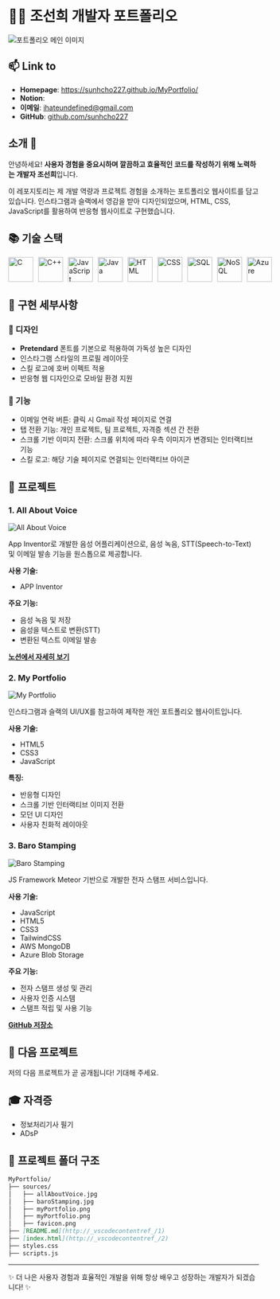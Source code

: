 # 👩‍💻 조선희 개발자 포트폴리오

![포트폴리오 메인 이미지](./sources/myPortfolio.png)

## 📫 Link to

- **Homepage**: https://sunhcho227.github.io/MyPortfolio/
- **Notion**: 
- **이메일**: ihateundefined@gmail.com
- **GitHub**: [github.com/sunhcho227](https://github.com/sunhcho227)

## 소개 👋

안녕하세요! **사용자 경험을 중요시하며 깔끔하고 효율적인 코드를 작성하기 위해 노력하는 개발자 조선희**입니다.

이 레포지토리는 제 개발 역량과 프로젝트 경험을 소개하는 포트폴리오 웹사이트를 담고 있습니다. 인스타그램과 슬랙에서 영감을 받아 디자인되었으며, HTML, CSS, JavaScript를 활용하여 반응형 웹사이트로 구현했습니다.

## 📚 기술 스택

<div style="display: flex; gap: 10px;">
  <img src="https://upload.wikimedia.org/wikipedia/commons/1/19/C_Logo.png" width="50" height="50" alt="C">
  <img src="https://upload.wikimedia.org/wikipedia/commons/1/18/ISO_C%2B%2B_Logo.svg" width="50" height="50" alt="C++">
  <img src="https://upload.wikimedia.org/wikipedia/commons/6/6a/JavaScript-logo.png" width="50" height="50" alt="JavaScript">
  <img src="https://www.vectorlogo.zone/logos/java/java-icon.svg" width="50" height="50" alt="Java">
  <img src="https://www.w3.org/html/logo/badge/html5-badge-h-solo.png" width="50" height="50" alt="HTML">
  <img src="https://upload.wikimedia.org/wikipedia/commons/d/d5/CSS3_logo_and_wordmark.svg" width="50" height="50" alt="CSS">
  <img src="https://www.svgrepo.com/show/331760/sql-database-generic.svg" width="50" height="50" alt="SQL">
  <img src="https://www.svgrepo.com/show/373845/mongo.svg" width="50" height="50" alt="NoSQL">
  <img src="https://upload.wikimedia.org/wikipedia/commons/f/fa/Microsoft_Azure.svg" width="50" height="50" alt="Azure">
</div>

## 🌟 구현 세부사항
### 💅 디자인
- **Pretendard** 폰트를 기본으로 적용하여 가독성 높은 디자인
- 인스타그램 스타일의 프로필 레이아웃
- 스킬 로고에 호버 이펙트 적용
- 반응형 웹 디자인으로 모바일 환경 지원

### 🔧 기능
- 이메일 연락 버튼: 클릭 시 Gmail 작성 페이지로 연결
- 탭 전환 기능: 개인 프로젝트, 팀 프로젝트, 자격증 섹션 간 전환
- 스크롤 기반 이미지 전환: 스크롤 위치에 따라 우측 이미지가 변경되는 인터랙티브 기능
- 스킬 로고: 해당 기술 페이지로 연결되는 인터랙티브 아이콘

## 🚀 프로젝트

### 1. All About Voice
![All About Voice](./sources/allAboutVoice.jpg)

App Inventor로 개발한 음성 어플리케이션으로, 음성 녹음, STT(Speech-to-Text) 및 이메일 발송 기능을 원스톱으로 제공합니다.

**사용 기술:**
- APP Inventor

**주요 기능:**
- 음성 녹음 및 저장
- 음성을 텍스트로 변환(STT)
- 변환된 텍스트 이메일 발송

**[노션에서 자세히 보기](https://chestnut-fiber-71d.notion.site/All-About-Voice-1a112efc9e2b8034a470ec6605461a80#1a112efc9e2b81058fb1e063be336b61)**

### 2. My Portfolio
![My Portfolio](./sources/myPortfolio.png)

인스타그램과 슬랙의 UI/UX를 참고하여 제작한 개인 포트폴리오 웹사이트입니다. 

**사용 기술:**
- HTML5
- CSS3
- JavaScript

**특징:**
- 반응형 디자인
- 스크롤 기반 인터랙티브 이미지 전환
- 모던 UI 디자인
- 사용자 친화적 레이아웃

### 3. Baro Stamping
![Baro Stamping](./sources/baroStamping.jpg)

JS Framework Meteor 기반으로 개발한 전자 스탬프 서비스입니다.

**사용 기술:**
- JavaScript
- HTML5
- CSS3
- TailwindCSS
- AWS MongoDB
- Azure Blob Storage

**주요 기능:**
- 전자 스탬프 생성 및 관리
- 사용자 인증 시스템
- 스탬프 적립 및 사용 기능

**[GitHub 저장소](https://github.com/sunhcho227/BaroStampingLocal)**

## 🔮 다음 프로젝트
저의 다음 프로젝트가 곧 공개됩니다! 기대해 주세요.

## 🎓 자격증
- 정보처리기사 필기
- ADsP

## 📂 프로젝트 폴더 구조

```markdown
MyPortfolio/
├── sources/
│   ├── allAboutVoice.jpg
│   ├── baroStamping.jpg
│   ├── myPortfolio.png
│   ├── myPortfolio.png
│   ├── favicon.png
├── [README.md](http://_vscodecontentref_/1)
├── [index.html](http://_vscodecontentref_/2)
├── styles.css
├── scripts.js
```

---

✨ 더 나은 사용자 경험과 효율적인 개발을 위해 항상 배우고 성장하는 개발자가 되겠습니다! ✨
